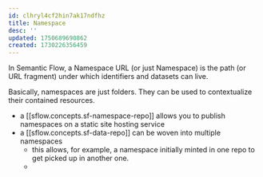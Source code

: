 ```yaml
---
id: clhryl4cf2hin7ak17ndfhz
title: Namespace
desc: ''
updated: 1750689690862
created: 1730226356459
---
```


In Semantic Flow, a Namespace URL (or just Namespace) is the path (or URL fragment) under which identifiers and datasets can live. 

Basically, namespaces are just folders. They can be used to contextualize their contained resources. 

- a [[sflow.concepts.sf-namespace-repo]] allows you to publish namespaces on a static site hosting service 
- a [[sflow.concepts.sf-data-repo]] can be woven into multiple namespaces
  - this allows, for example, a namespace initially minted in one repo to get picked up in another one.
  - 